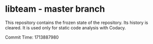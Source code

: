 # libteam - master branch

This repository contains the frozen state of the repository.
Its history is cleared. It is used only for static code
analysis with Codacy.

Commit Time: 1713887980